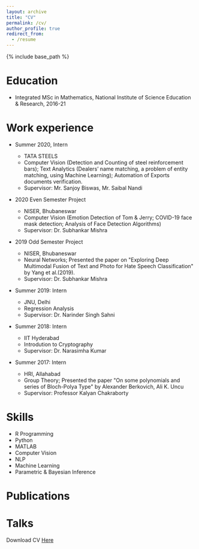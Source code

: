 ```yaml
---
layout: archive
title: "CV"
permalink: /cv/
author_profile: true
redirect_from:
  - /resume
---
```


{% include base_path %}


Education
======
* Integrated MSc in Mathematics, National Institute of Science Education & Research, 2016-21

Work experience
======


* Summer 2020, Intern
  * TATA STEELS
  * Computer Vision (Detection and Counting of steel reinforcement bars); Text Analytics (Dealers’ name matching, a problem of entity matching, using Machine Learning); Automation of Exports documents verification.
  * Supervisor: Mr. Sanjoy Biswas, Mr. Saibal Nandi
  
* 2020 Even Semester Project 
  * NISER, Bhubaneswar
  * Computer Vision (Emotion Detection of Tom & Jerry; COVID-19 face mask detection; Analysis of Face Detection Algorithms)
  * Supervisor: Dr. Subhankar Mishra 
    
* 2019 Odd Semester Project 
  * NISER, Bhubaneswar
  * Neural Networks; Presented the paper on "Exploring Deep Multimodal Fusion of Text and Photo for Hate Speech Classification" by Yang et al.(2019).
  * Supervisor: Dr. Subhankar Mishra  
  
* Summer 2019: Intern
  * JNU, Delhi
  * Regression Analysis
  * Supervisor: Dr. Narinder Singh Sahni

* Summer 2018: Intern
  * IIT Hyderabad
  * Introdution to Cryptography
  * Supervisor: Dr. Narasimha Kumar
  
* Summer 2017: Intern
  * HRI, Allahabad
  * Group Theory; Presented the paper "On some polynomials and series of Bloch-Polya Type" by Alexander Berkovich, Ali K. Uncu
  * Supervisor: Professor Kalyan Chakraborty

  
Skills
======
* R Programming
* Python
* MATLAB
* Computer Vision
* NLP
* Machine Learning
* Parametric & Bayesian Inference

Publications
======


Talks
======
  
Download CV [Here](https://knalin55.github.io/files/Nalin_s_R_sum_(2).pdf)
